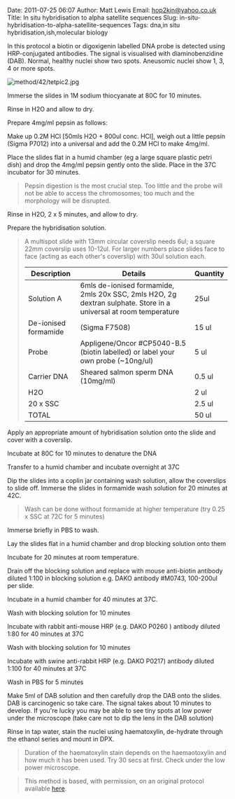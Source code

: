 Date: 2011-07-25 06:07
Author: Matt Lewis
Email: hop2kin@yahoo.co.uk
Title: In situ hybridisation to alpha satellite sequences
Slug: in-situ-hybridisation-to-alpha-satellite-sequences
Tags: dna,in situ hybridisation,ish,molecular biology

In this protocol a biotin or digoxigenin labelled DNA probe is detected using HRP-conjugated antibodies. The signal is visualised with diaminobenzidine (DAB). Normal, healthy nuclei show two spots. Aneusomic nuclei show 1, 3, 4 or more spots.


![method/42/tetpic2.jpg](/static/images/method/42/tetpic2.jpg)








Immerse the slides in 1M sodium thiocyanate at 80C for 10 minutes. 



Rinse in H2O and allow to dry. 



Prepare 4mg/ml pepsin as follows:

Make up 0.2M HCl [50mls H2O + 800ul conc. HCl], weigh out a little pepsin (Sigma P7012) into a universal and add the 0.2M HCl to make 4mg/ml. 



Place the slides flat in a humid chamber (eg a large square plastic petri dish) and drop the 4mg/ml pepsin gently onto the slide. Place in the 37C incubator for 30 minutes. 


>Pepsin digestion is the most crucial step. Too little and the probe will not be able to access the chromosomes; too much and the morphology will be disrupted.


Rinse in H2O, 2 x 5 minutes, and allow to dry. 



Prepare the hybridisation solution.


>A multispot slide with 13mm circular coverslip needs 6ul; a square 22mm coverslip uses 10-12ul. For larger numbers place slides face to face (acting as each other's coverslip) with 30ul solution each.
>
>Description|Details|Quantity
>-----------|-------|---------
>Solution A|6mls de-ionised formamide, 2mls 20x SSC, 2mls H2O, 2g dextran sulphate. Store in a universal at room temperature |25ul
>De-ionised formamide|(Sigma F7508)|15 ul
>Probe|Appligene/Oncor #CP5040-B.5 (biotin labelled) or label your own probe (~10ng/ul)|5 ul
>Carrier DNA|Sheared salmon sperm DNA (10mg/ml)|0.5 ul
>H2O||2 ul
>20 x SSC||2.5 ul
>TOTAL||50 ul


Apply an appropriate amount of hybridisation solution onto the slide and cover with a coverslip. 



Incubate at 80C for 10 minutes to denature the DNA 



Transfer to a humid chamber and incubate overnight at 37C 



Dip the slides into a coplin jar containing wash solution, allow the coverslips to slide off. Immerse the slides in formamide wash solution for 20 minutes at 42C. 


>Wash can be done without formamide at higher temperature (try 0.25 x SSC at 72C for 5 minutes)


Immerse briefly in PBS to wash.



Lay the slides flat in a humid chamber and drop blocking solution onto them



Incubate for 20 minutes at room temperature. 



Drain off the blocking solution and replace with mouse anti-biotin antibody diluted 1:100 in blocking solution e.g. DAKO antibody #M0743, 100-200ul per slide. 



Incubate in a humid chamber for 40 minutes at 37C.



Wash with blocking solution for 10 minutes 



Incubate with rabbit anti-mouse HRP (e.g.  DAKO P0260 ) antibody diluted 1:80 for 40 minutes at 37C



Wash with blocking solution for 10 minutes 



Incubate with swine anti-rabbit HRP (e.g. DAKO P0217) antibody diluted 1:100 for 40 minutes at 37C



Wash in PBS for 5 minutes 



Make 5ml of DAB solution and then carefully drop the DAB onto the slides. DAB is carcinogenic so take care. The signal takes about 10 minutes to develop. If you're lucky you may be able to see tiny spots at low power under the microscope (take care not to dip the lens in the DAB solution)



Rinse in tap water, stain the nuclei using haematoxylin, de-hydrate through the ethanol series and mount in DPX.


>Duration of the haematoxylin stain depends on the haemaotoxylin and how much it has been used. Try 30 secs at first. Check under the low power microscope. 






>This method is based, with permission, on an original protocol available [here](http://methodbook.net/probes/insitu.html).

